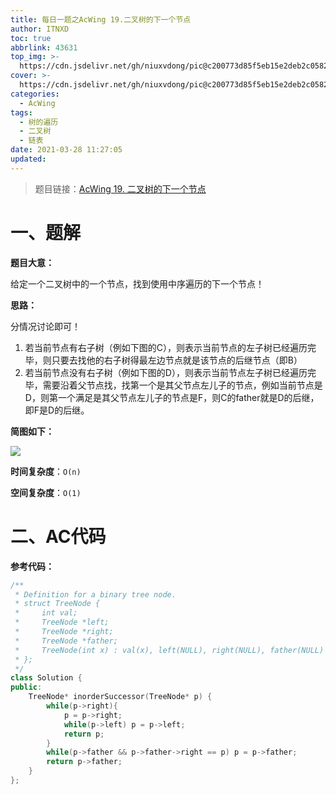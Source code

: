 ```yaml
---
title: 每日一题之AcWing 19.二叉树的下一个节点
author: ITNXD
toc: true
abbrlink: 43631
top_img: >-
  https://cdn.jsdelivr.net/gh/niuxvdong/pic@c200773d85f5eb15e2deb2c05823538e4c5f2fe8/2021/03/21/2efbc4cb93b487fd05b4faaa113a1b7d.png
cover: >-
  https://cdn.jsdelivr.net/gh/niuxvdong/pic@c200773d85f5eb15e2deb2c05823538e4c5f2fe8/2021/03/21/2efbc4cb93b487fd05b4faaa113a1b7d.png
categories:
  - AcWing
tags:
  - 树的遍历
  - 二叉树
  - 链表
date: 2021-03-28 11:27:05
updated:
---
```






> 题目链接：[AcWing 19. 二叉树的下一个节点  ](https://www.acwing.com/problem/content/31/)





# 一、题解





**题目大意：**



给定一个二叉树中的一个节点，找到使用中序遍历的下一个节点！



**思路：**

分情况讨论即可！

1. 若当前节点有右子树（例如下图的C），则表示当前节点的左子树已经遍历完毕，则只要去找他的右子树得最左边节点就是该节点的后继节点（即B）
2. 若当前节点没有右子树（例如下图的D），则表示当前节点左子树已经遍历完毕，需要沿着父节点找，找第一个是其父节点左儿子的节点，例如当前节点是D，则第一个满足是其父节点左儿子的节点是F，则C的father就是D的后继，即F是D的后继。





**简图如下：**

![](https://cdn.jsdelivr.net/gh/niuxvdong/pic@822eceb25c62010244bbece8ea99cef2d2e09567/2021/03/29/376c4c695431432777b3d9575e3deb6d.png)



**时间复杂度**：`O(n)`

**空间复杂度**：`O(1)`





# 二、AC代码





**参考代码：**



```c++
/**
 * Definition for a binary tree node.
 * struct TreeNode {
 *     int val;
 *     TreeNode *left;
 *     TreeNode *right;
 *     TreeNode *father;
 *     TreeNode(int x) : val(x), left(NULL), right(NULL), father(NULL) {}
 * };
 */
class Solution {
public:
    TreeNode* inorderSuccessor(TreeNode* p) {
        while(p->right){
            p = p->right;
            while(p->left) p = p->left;
            return p;
        }
        while(p->father && p->father->right == p) p = p->father;
        return p->father;
    }
};
```

